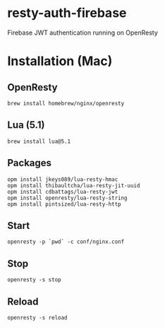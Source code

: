 # resty-auth-firebase

Firebase JWT authentication running on OpenResty

# Installation (Mac)

## OpenResty

```
brew install homebrew/nginx/openresty
```

## Lua (5.1)

```
brew install lua@5.1
```

## Packages

```
opm install jkeys089/lua-resty-hmac
opm install thibaultcha/lua-resty-jit-uuid
opm install cdbattags/lua-resty-jwt
opm install openresty/lua-resty-string
opm install pintsized/lua-resty-http
```

## Start

```
openresty -p `pwd` -c conf/nginx.conf
```

## Stop

```
openresty -s stop
```

## Reload

```
openresty -s reload
```

